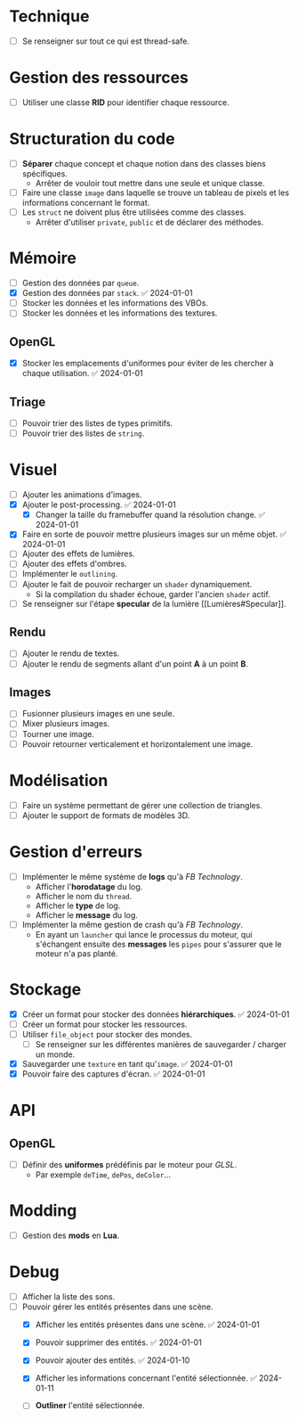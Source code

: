 
# Technique
- [ ] Se renseigner sur tout ce qui est thread-safe.

# Gestion des ressources
- [ ] Utiliser une classe **RID** pour identifier chaque ressource.

# Structuration du code
- [ ] **Séparer** chaque concept et chaque notion dans des classes biens spécifiques.
	- Arrêter de vouloir tout mettre dans une seule et unique classe.
- [ ] Faire une classe `image` dans laquelle se trouve un tableau de pixels et les informations concernant le format.
- [ ] Les `struct` ne doivent plus être utilisées comme des classes.
	- Arrêter d'utiliser `private`, `public` et de déclarer des méthodes.

# Mémoire
- [ ] Gestion des données par `queue`.
- [x] Gestion des données par `stack`. ✅ 2024-01-01
- [ ] Stocker les données et les informations des VBOs.
- [ ] Stocker les données et les informations des textures.

## OpenGL
- [x] Stocker les emplacements d'uniformes pour éviter de les chercher à chaque utilisation. ✅ 2024-01-01

## Triage
- [ ] Pouvoir trier des listes de types primitifs.
- [ ] Pouvoir trier des listes de `string`.

# Visuel
- [ ] Ajouter les animations d'images.
- [x] Ajouter le post-processing. ✅ 2024-01-01
	- [x] Changer la taille du framebuffer quand la résolution change. ✅ 2024-01-01
- [x] Faire en sorte de pouvoir mettre plusieurs images sur un même objet. ✅ 2024-01-01
- [ ] Ajouter des effets de lumières.
- [ ] Ajouter des effets d'ombres.
- [ ] Implémenter le `outlining`.
- [ ] Ajouter le fait de pouvoir recharger un `shader` dynamiquement.
	- Si la compilation du shader échoue, garder l'ancien `shader` actif.
- [ ] Se renseigner sur l'étape **specular** de la lumière [[Lumières#Specular]].
## Rendu
- [ ] Ajouter le rendu de textes.
- [ ] Ajouter le rendu de segments allant d'un point **A** à un point **B**.

## Images
- [ ] Fusionner plusieurs images en une seule.
- [ ] Mixer plusieurs images.
- [ ] Tourner une image.
- [ ] Pouvoir retourner verticalement et horizontalement une image.

# Modélisation
- [ ] Faire un système permettant de gérer une collection de triangles.
- [ ] Ajouter le support de formats de modèles 3D.

# Gestion d'erreurs
- [ ] Implémenter le même système de **logs** qu'à *FB Technology*.
	- Afficher l'**horodatage** du log.
	- Afficher le nom du `thread`.
	- Afficher le **type** de log.
	- Afficher le **message** du log.
- [ ] Implémenter la même gestion de crash qu'à *FB Technology*.
	- En ayant un `launcher` qui lance le processus du moteur, qui s'échangent ensuite des **messages** les `pipes` pour s'assurer que le moteur n'a pas planté.

# Stockage
- [x] Créer un format pour stocker des données **hiérarchiques**. ✅ 2024-01-01
- [ ] Créer un format pour stocker les ressources.
- [ ] Utiliser `file_object` pour stocker des mondes.
	- [ ] Se renseigner sur les différentes manières de sauvegarder / charger un monde.
- [x] Sauvegarder une `texture` en tant qu'`image`. ✅ 2024-01-01
- [x] Pouvoir faire des captures d'écran. ✅ 2024-01-01

# API
## OpenGL
- [ ] Définir des **uniformes** prédéfinis par le moteur pour *GLSL*.
	- Par exemple `deTime`, `dePos`, `deColor`...

# Modding
- [ ] Gestion des **mods** en **Lua**.

# Debug
- [ ] Afficher la liste des sons.
- [ ] Pouvoir gérer les entités présentes dans une scène.
	- [x] Afficher les entités présentes dans une scène. ✅ 2024-01-01
	- [x] Pouvoir supprimer des entités. ✅ 2024-01-01
	- [x] Pouvoir ajouter des entités. ✅ 2024-01-10
	- [x] Afficher les informations concernant l'entité sélectionnée. ✅ 2024-01-11
	- [ ] **Outliner** l'entité sélectionnée.

